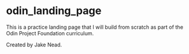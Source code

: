 # odin_landing_page

This is a practice landing page that I will build from scratch as part of the Odin Project Foundation curriculum. 

Created by Jake Nead.